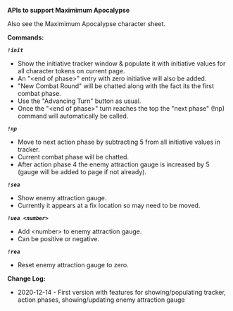 **APIs to support Maximimum Apocalypse**

Also see the Maximimum Apocalypse character sheet.

**Commands:**  
  
***`!init`***
- Show the initiative tracker window & populate it with initiative values for all character tokens on current page.
- An "&lt;end of phase&gt;" entry with zero initiative will also be added.
- "New Combat Round" will be chatted along with the fact its the first combat phase.
- Use the "Advancing Turn" button as usual.
- Once the "&lt;end of phase&gt;" turn reaches the top the "next phase" (!np) command will automatically be called.
  
***`!np`***
- Move to next action phase by subtracting 5 from all initiative values in tracker.
- Current combat phase will be chatted.
- After action phase 4 the enemy attraction gauge is increased by 5 (gauge will be added to page if not already).
  
***`!sea`***
- Show enemy attraction gauge.
- Currently it appears at a fix location so may need to be moved.

***`!uea <number>`***
- Add &lt;number> to enemy attraction gauge.
- Can be positive or negative.

***`!rea`***
- Reset enemy attraction gauge to zero.
  
**Change Log:**  
* 2020-12-14 - First version with features for showing/populating tracker, action phases, showing/updating enemy attraction gauge
